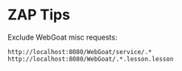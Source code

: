 # ZAP Tips
Exclude WebGoat misc requests:
```
http://localhost:8080/WebGoat/service/.*
http://localhost:8080/WebGoat/.*.lesson.lesson
```
